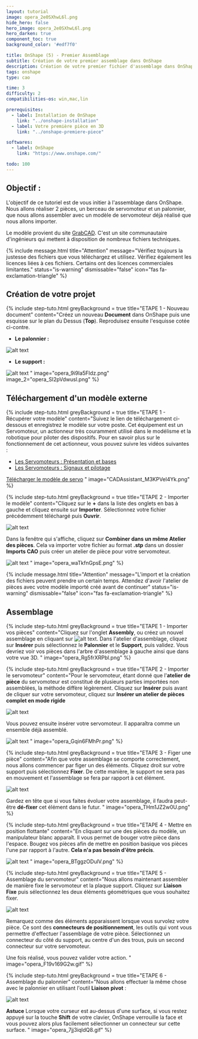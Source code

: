 ```yaml
---
layout: tutorial
image: opera_2e0SXhwL6l.png
hide_hero: false
hero_image: opera_2e0SXhwL6l.png
hero_darken: true
component_toc: true
background_color: '#edf7f0'

title: OnShape (5) - Premier Assemblage
subtitle: Création de votre premier assemblage dans OnShape
description: Création de votre premier fichier d'assemblage dans OnShape
tags: onshape
type: cao

time: 3
difficulty: 2
compatibilities-os: win,mac,lin

prerequisites:
  - label: Installation de OnShape
    link: "../onshape-installation"
  - label: Votre première pièce en 3D
    link: "../onshape-premiere-piece"

softwares: 
  - label: OnShape
    link: "https://www.onshape.com/"

todo: 100
---
```


## Objectif :

L'objectif de ce tutoriel est de vous initier à l'assemblage dans OnShape. Nous allons réaliser 2 pièces, un berceau de servomoteur et un palonnier, que nous allons assembler avec un modèle de servomoteur déjà réalisé que nous allons importer.

Le modèle provient du site [GrabCAD](https://grabcad.com/library). C'est un site communautaire d'ingénieurs qui mettent à disposition de nombreux fichiers techniques. 

{% include message.html title="Attention" message="Vérifiez toujours la justesse des fichiers que vous téléchargez et utilisez. Vérifiez également les licences liées à ces fichiers. Certains ont des licences commerciales limitantes."
status="is-warning" dismissable="false" icon="fas fa-exclamation-triangle" %}

## Création de votre projet

{% include step-tuto.html 
greyBackground = true
title="ETAPE 1 - Nouveau document"
content="Créez un nouveau **Document** dans OnShape puis une esquisse sur le plan du Dessus (**Top**). Reproduisez ensuite l'esquisse cotée ci-contre.

- **Le palonnier :** 

![alt text](opera_f59RUI0Vyd.png) 

- **Le support :**

![alt text](opera_6WpHNgYTnZ.png)
" 
image="opera_9i9la5FIdz.png"
image_2="opera_SI2pVdwusl.png" %}

## Téléchargement d'un modèle externe

{% include step-tuto.html 
greyBackground = true
title="ETAPE 1 - Récupérer votre modèle"
content="Suivez le lien de téléchargement ci-dessous et enregistrez le modèle sur votre poste. Cet équipement est un Servomoteur, un actionneur très couramment utilisé dans le modélisme et la robotique pour piloter des dispositifs. Pour en savoir plus sur le fonctionnement de cet actionneur, vous pouvez suivre les vidéos suivantes : 
- [Les Servomoteurs : Présentation et bases](https://youtu.be/igxxH9_NNl4)
- [Les Servomoteurs : Signaux et pilotage](https://youtu.be/WfrrK6lKP0U)

[Télécharger le modèle de servo](mg996R_v2.step)
" 
image="CADAssistant_M3KPVel4Yk.png" %}

{% include step-tuto.html 
greyBackground = true
title="ETAPE 2 - Importer le modèle"
content="Cliquez sur le **+** dans la liste des onglets en bas à gauche et cliquez ensuite sur **Importer**. Sélectionnez votre fichier précédemment téléchargé puis **Ouvrir**.

![alt text](opera_z26sYcw9pG.png)

Dans la fenêtre qui s'affiche, cliquez sur **Combiner dans un même Atelier des pièces**. Cela va importer votre fichier au format **.stp** dans un dossier **Imports CAO** puis créer un atelier de pièce pour votre servomoteur.

![alt text](opera_tNtS4GRNgc.png)
" 
image="opera_waTkfnGpsE.png" %}

{% include message.html title="Attention" message="L'import et la création des fichiers peuvent prendre un certain temps. Attendez d'avoir l'atelier de pièces avec votre modèle importé créé avant de continuer"
status="is-warning" dismissable="false" icon="fas fa-exclamation-triangle" %}

## Assemblage

{% include step-tuto.html 
greyBackground = true
title="ETAPE 1 - Importer vos pièces"
content="Cliquez sur l'onglet **Assembly**, ou créez un nouvel assemblage en cliquant sur ![alt text](opera_jACBG7LaQS.png). Dans l'atelier d'assemblage, cliquez sur **Insérer** puis sélectionnez le **Palonnier** et le **Support**, puis validez. Vous devriez voir vos pièces dans l'arbre d'assemblage à gauche ainsi que dans votre vue 3D.
" 
image="opera_Rg5frXRPbl.png" %}

{% include step-tuto.html 
greyBackground = true
title="ETAPE 2 - Importer le servomoteur"
content="Pour le servomoteur, étant donné que l'**atelier de pièce** du servomoteur est constitué de plusieurs parties importées non assemblées, la méthode diffère légèrement. Cliquez sur **Insérer** puis avant de cliquer sur votre servomoteur, cliquez sur **Insérer un atelier de pièces complet en mode rigide**

![alt text](opera_LLkzEI6y6p.png)

Vous pouvez ensuite insérer votre servomoteur. Il apparaîtra comme un ensemble déjà assemblé.

![alt text](opera_fPbqNmw62t.png)
" 
image="opera_Gqin6FMhPr.png" %}

{% include step-tuto.html 
greyBackground = true
title="ETAPE 3 - Figer une pièce"
content="Afin que votre assemblage se comporte correctement, nous allons commencer par figer un des éléments. Cliquez droit sur votre support puis sélectionnez **Fixer**. De cette manière, le support ne sera pas en mouvement et l'assemblage se fera par rapport à cet élément.

![alt text](opera_PNPE0cXwUA.png)

Gardez en tête que si vous faites évoluer votre assemblage, il faudra peut-être **dé-fixer** cet élément dans le futur. 
" 
image="opera_THm1JZ2w0U.png" %}

{% include step-tuto.html 
greyBackground = true
title="ETAPE 4 - Mettre en position flottante"
content="En cliquant sur une des pièces du modèle, un manipulateur blanc apparaît. Il vous permet de bouger votre pièce dans l'espace. Bougez vos pièces afin de mettre en position basique vos pièces l'une par rapport à l'autre. **Cela n'a pas besoin d'être précis**.

![alt text](opera_pPL7t8a67t.gif)
" 
image="opera_BTggzODulV.png" %}

{% include step-tuto.html 
greyBackground = true
title="ETAPE 5 - Assemblage du servomoteur"
content="Nous allons maintenant assembler de manière fixe le servomoteur et la plaque support. Cliquez sur **Liaison Fixe** puis sélectionnez les deux éléments géométriques que vous souhaitez fixer.

![alt text](opera_C9R3hmaIGG.png)

Remarquez comme des éléments apparaissent lorsque vous survolez votre pièce. Ce sont des **connecteurs de positionnement**, les outils qui vont vous permettre d'effectuer l'assemblage de votre pièce. Sélectionnez un connecteur du côté du support, au centre d'un des trous, puis un second connecteur sur votre servomoteur.

Une fois réalisé, vous pouvez valider votre action.
"
image="opera_F19v169G2w.gif" %}

{% include step-tuto.html 
greyBackground = true
title="ETAPE 6 - Assemblage du palonnier"
content="Nous allons effectuer la même chose avec le palonnier en utilisant l'outil **Liaison pivot** :

![alt text](opera_mrbYLPEGLq.png)

**Astuce** Lorsque votre curseur est au-dessus d'une surface, si vous restez appuyé sur la touche **Shift** de votre clavier, OnShape verrouille la face et vous pouvez alors plus facilement sélectionner un connecteur sur cette surface.
" 
image="opera_7jj3iqldQ8.gif" %}

